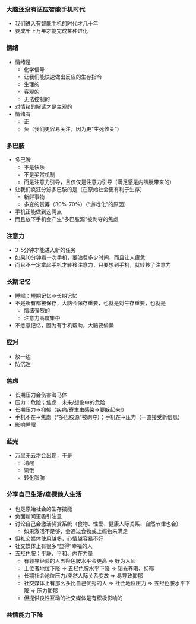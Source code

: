 ### 大脑还没有适应智能手机时代
- 我们进入有智能手机的时代才几十年
- 要成千上万年才能完成某种进化

### 情绪
- 情绪是
  - 化学信号
  - 让我们能快速做出反应的生存指令
  - 生理的
  - 客观的
  - 无法控制的
- 对情绪的解读才是主观的
- 情绪有
  - 正
  - 负（我们更容易关注，因为更“生死攸关”）

### 多巴胺
- 多巴胺
  - 不是快乐
  - 不是奖赏机制
  - 而是注意力引导，且仅仅是注意力引导（满足感是内啡肽带来的）
- 让我们疯狂分泌多巴胺的是（在原始社会更有利于生存）
  - 新鲜事物
  - 多变的赏筹（30%-70%）（“游戏化”的原因）
- 手机正能做到这两点
- 而且放下手机会产生“多巴胺源”被剥夺的焦虑

### 注意力
- 3-5分钟才能进入新的任务
- 如果10分钟看一次手机，要浪费多少时间，而且让人疲惫
- 而且不一定拿起手机才转移注意力，只要想到手机，就转移了注意力

### 长期记忆
- 睡眠：短期记忆->长期记忆
- 不是所有都被保存，大脑会保存重要，也就是对生存重要，也就是
  - 情绪强烈的
  - 注意力高度集中
- 不愿意记忆，因为有手机帮助，大脑要偷懒

### 应对
- 放一边
- 防沉迷

### 焦虑
- 长期压力会伤害海马体
- 压力：危险；焦虑：未来/想象中的危险
- 长期压力->抑郁（疾病/寄生虫感染->要躲起来!）
- 手机不在->焦虑（“多巴胺源”被剥夺）；手机在->压力（一直接受新信息）
- 影响睡眠

### 蓝光
- 万里无云才会出现，于是
  - 清醒
  - 饥饿
  - 转化脂肪

### 分享自己生活/窥探他人生活
- 也是原始社会的生存技能
- 负面新闻更吸引注意
- 讨论自己会激活奖赏系统（食物、性爱、健康人际关系、自然节律也会）
  - 如果激活不足够，会通过食物或上瘾物来满足
- 但社交媒体使用越多，心情越容易不好
- 社交媒体上有很多“显得”幸福的人
- 五羟色胺：平静、平和、内在力量
  - 有领导经验的人五羟色胺水平会更高 => 好为人师
  - 上位者地位下降 => 五羟色胺水平下降 => 韬光养晦、抑郁
  - 长期社会地位压力/突然人际关系变故 => 易导致抑郁
  - 社交媒体上有那么多比自己优秀的人 => 社会地位压力 => 五羟色胺水平下降 => 压力抑郁
  - 但提供良性互动的社交媒体是有积极影响的

### 共情能力下降


